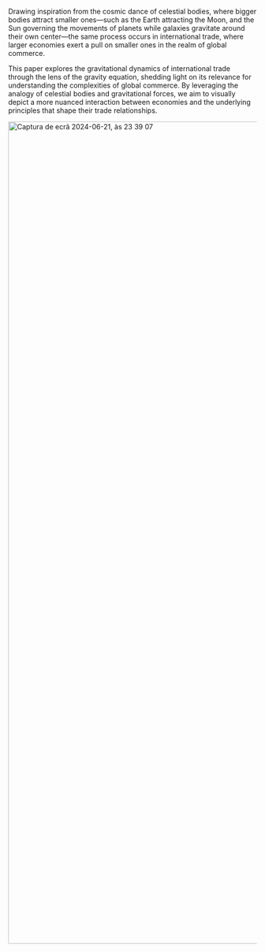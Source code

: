 
Drawing inspiration from the cosmic dance of celestial bodies, where bigger bodies attract smaller ones—such as the Earth attracting the Moon, and the Sun governing the movements of planets while galaxies gravitate around their own center—the same process occurs in international trade, where larger economies exert a pull on smaller ones in the realm of global commerce.

This paper explores the gravitational dynamics of international trade through the lens of the gravity equation, shedding light on its relevance for understanding the complexities of global commerce. By leveraging the analogy of celestial bodies and gravitational forces, we aim to visually depict a more nuanced interaction between economies and the underlying principles that shape their trade relationships.

<img width="1668" alt="Captura de ecrã 2024-06-21, às 23 39 07" src="https://github.com/jnamora/Dashboard---Trade-Flows/assets/132017385/1995314c-c405-4df1-b6cf-5f2dcc06eb10">
